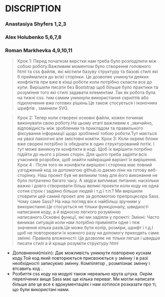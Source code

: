 # DISCRIPTION
### Anastasiya Shyfers 1,2,3
### Alex Holubenko 5,6,7,8
### Roman Markhevka 4,9,10,11

> Крок 1:
Перед початком верстки нам треба було розподілити між собою роботу.Важливим моментом було створення головного html та css файлів, які містили базуву структуру та базові стилі які б приймалися до всієї сторінки. Це дозволяє уникнути деяких конфліктів при вже в кінці роботи коли потрібно скласти все до купи.
Вирішили писати без Bootstrap щоб більше було практики та розуміння того які стилі задавати елементам .Так як робота була на тижні css. тим самим уникнули використання скриптів або підключення вже готових рішень.Це також cтосується і іконочних шрифтів , замінили SVG.

> Крок 2:
Тепер коли створені основні файли, кожен починає виконувати свою роботу.На цьому етапі важливим є ,звичайно, відповідність між зробленим та прикладом та  правильного фіксування інформації щодо зробленої тобою роботи.Тут мається на увазі лаконічні але змістовні коміти.
> Крок 3:
Коли окремі блоки вже сворені потрібно їх обєднати в один структурований потік. І тут може виникнути конфлікти в коді. Щоб їх вирішити потрібно підійти до нього з різних сторін. Для цього треба задіяти всіх учасників розробки, щоб знайти найкращий варіант їх вирішення.
> Крок 4 :
Після того як конлфікти вирішені і сторінка має повний узгоджений код за допомогою github.io
даємо лінк на готову веб-сторінку.
    Наш проект був не великим тому для його виконання не було потрачено багато часу. А звідси випливає питання: наскільки важко і довго створювати більш великі проекти коли коду не одна сотня строк і задіяно більше людей і т.д і т.п.? Ми вирішили стоврити цей самий проект але за допомогою препроцесора Sass. Чому саме Sass? На наш погляд він є найбільш зручним у використанні.Це стосується не тільки функціоналу, швидкості написання коду, а й  відносно легкого розумінню написаного.Основні функції, які ми задіяли у проекті:
Змінні:
Часто виникає ситуація коли нам потрібно приміняти одне і теж значення кілька разів.Це може бути колір, розміри, шрифт і т.д.І щоб не повторювати їх кожного разу на допомогу приходять саме змінні.
Правила вложеності:
Це дозволяє не тільки легше і швидше писати стилі а й краще розуміти структуру html
+ Доповнення(mixin):
Дає можливість уникнути повтореню кускам коду.Той код який повторюється присвоюється у змінну і в разі необхідності записуємо змінну. Компілятор , розмпізнає змінну і втсавить код .
+ Розбиття css коду на модулі також нереально крута штука.
Окрім перелічених вище Sass має ще кілька переваг. Ми могли написати більше але це все є вдокументаціях і нам хотілося розказати про  ті, що були використані нами.
